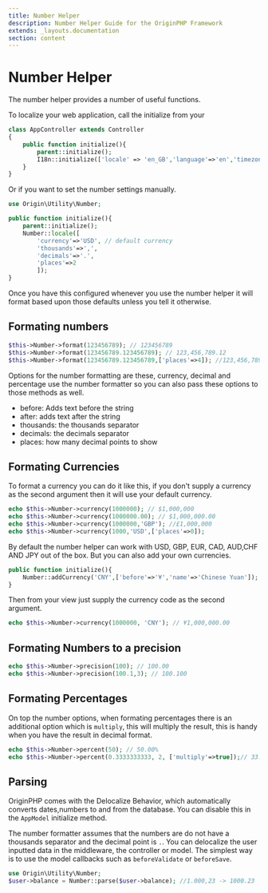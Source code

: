 ```yaml
---
title: Number Helper
description: Number Helper Guide for the OriginPHP Framework
extends: _layouts.documentation
section: content
---
```

# Number Helper

The number helper provides a number of useful functions.

To localize your web application, call the initialize from your

```php
class AppController extends Controller
{
    public function initialize(){
        parent::initialize();
        I18n::initialize(['locale' => 'en_GB','language'=>'en','timezone'=>'Europe/London']);
    }
}
```

Or if you want to set the number settings manually.


```php
use Origin\Utility\Number;

public function initialize(){
    parent::initialize();
    Number::locale([
        'currency'=>'USD', // default currency
        'thousands'=>',',
        'decimals'=>'.',
        'places'=>2
        ]);
}
```

Once you have this configured whenever you use the number helper it will format based upon those defaults
unless you tell it otherwise.

## Formating numbers

```php
$this->Number->format(123456789); // 123456789
$this->Number->format(123456789.123456789); // 123,456,789.12
$this->Number->format(123456789.123456789,['places'=>4]); //123,456,789.1235
```

Options for the number formatting are these, currency, decimal and percentage use the number formatter so you can also pass these options to those methods as well.

- before: Adds text before the string
- after: adds text after the string
- thousands: the thousands separator
- decimals: the decimals separator
- places: how many decimal points to show

## Formating Currencies

To format a currency you can do it like this, if you don't supply a currency as the second argument then
it will use your default currency.

```php
echo $this->Number->currency(1000000); // $1,000,000
echo $this->Number->currency(1000000.00); // $1,000,000.00
echo $this->Number->currency(1000000,'GBP'); //£1,000,000
echo $this->Number->currency(1000,'USD',['places'=>0]);
```

By default the number helper can work with USD, GBP, EUR, CAD, AUD,CHF AND JPY out of the box. But you can also add your own currencies.

```php
public function initialize(){
    Number::addCurrency('CNY',['before'=>'¥','name'=>'Chinese Yuan']);
}
```

Then from your view just supply the currency code as the second argument.

```php
echo $this->Number->currency(1000000, 'CNY'); // ¥1,000,000.00
```

## Formating Numbers to a precision

```php
echo $this->Number->precision(100); // 100.00
echo $this->Number->precision(100.1,3); // 100.100
```

## Formating Percentages

On top the number options, when formating percentages there is an additional option which is `multiply`, this will multiply the result, this is handy when you have the result in decimal format.

```php
echo $this->Number->percent(50); // 50.00%
echo $this->Number->percent(0.3333333333, 2, ['multiply'=>true]);// 33.33%
```

## Parsing

OriginPHP comes with the Delocalize Behavior, which automatically converts dates,numbers to and from the database. You can disable this in the `AppModel` initialize method.

The number formatter assumes that the numbers are do not have a thousands separator and the decimal point is
`.`. You can delocalize the user inputted data in the middleware, the controller or model. The simplest way is to use the model callbacks such as `beforeValidate` or `beforeSave`.

```php
use Origin\Utility\Number;
$user->balance = Number::parse($user->balance); //1.000,23 -> 1000.23
```